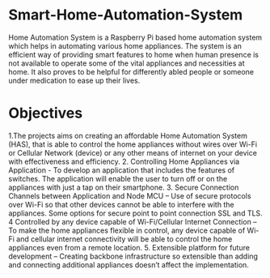 # Smart-Home-Automation-System
Home Automation System is a Raspberry  Pi based home automation system which helps in automating various home appliances. The system is an efficient way of providing smart features to home when human presence is not available to operate some of the vital appliances and necessities at home. It also proves to be helpful for differently abled people or someone under medication to ease up their lives.

# Objectives
1.The projects aims on creating an affordable Home Automation System (HAS), that is able to control the home appliances without wires over Wi-Fi or Cellular Network (device) or any other means of internet on your device with effectiveness and efficiency. 
2. Controlling Home Appliances via Application - To develop an application that includes the features of switches. The application will enable the user to turn off or on the appliances with just a tap on their smartphone.
3. Secure Connection Channels between Application and Node MCU – Use of secure protocols over Wi-Fi so that other devices cannot be able to interfere with the appliances. Some options for secure point to point connection SSL and TLS. 
4 Controlled by any device capable of Wi-Fi/Cellular Internet Connection – To make the home appliances flexible in control, any device capable of Wi-Fi and cellular internet connectivity will be able to control the home appliances even from a remote location.
5. Extensible platform for future development – Creating backbone infrastructure so extensible than adding and connecting additional appliances doesn’t affect the implementation.
